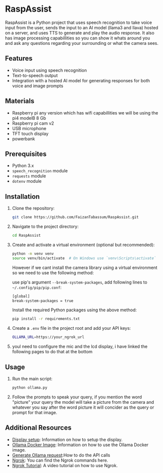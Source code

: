 # RaspAssist

RaspAssist is a Python project that uses speech recognition to take voice input from the user, sends the input to an AI model (llama3 and llava) hosted on a server, and uses TTS to generate and play the audio response.
It also has image processing capabillities so you can show it whats around you and ask any questions regarding your surrounding or what the camera sees.

## Features

- Voice input using speech recognition
- Text-to-speech output
- Integration with a hosted AI model for generating responses for both voice and image prompts

## Materials

- Raspberry pi any version which has wifi capabillities we will be using the pi4 modelB 8 Gb
- Raspberry pi cam v2
- USB microphone
- TFT touch display
- powerbank

## Prerequisites

- Python 3.x
- `speech_recognition` module
- `requests` module
- `dotenv` module

## Installation

1. Clone the repository:

   ```sh
   git clone https://github.com/FaizanTabassum/RaspAssist.git
   ```

2. Navigate to the project directory:

   ```sh
   cd RaspAssist
   ```

3. Create and activate a virtual environment (optional but recommended):

   ```sh
   python -m venv venv
   source venv/bin/activate  # On Windows use `venv\Scripts\activate`
   ```
   However if we cant install the camera library using a virtual environment so we need to use the following method:

   use pip's argument `--break-system-packages`,
   add following lines to `~/.config/pip/pip.conf`:
   ```sh
   [global]
   break-system-packages = true
   ```

   Install the required Python packages using the above method:

   ```sh
   pip install -r requirements.txt
   ```

4. Create a `.env` file in the project root and add your API keys:

   ```sh
   OLLAMA_URL=https://your_ngrok_url
   ```
5. youl need to configure the mic and the lcd display, i have linked the following pages to do that at the bottom
   
## Usage

1. Run the main script:

   ```sh
   python ollama.py
   ```

2. Follow the prompts to speak your query, if you mention the word "picture" your query the model will take a picture from the camera and whatever you say after the word picture it will concider as the query or prompt for that image.

## Additional Resources

- [Display setup]([https://hub.docker.com/r/ollama/ollama](https://core-electronics.com.au/guides/small-screens-raspberry-pi/)): Information on how to setup the display.
- [Ollama Docker Image](https://hub.docker.com/r/ollama/ollama): Information on how to use the Ollama Docker image.
- [Generate Ollama request](https://github.com/ollama/ollama/blob/main/docs/api.md):How to do the API calls
- [Ngrok](https://dashboard.ngrok.com/get-started/setup/windows): You can find the Ngrok commands here.
- [Ngrok Tutorial](https://www.youtube.com/watch?v=Tg84mhnAhuA): A video tutorial on how to use Ngrok.

